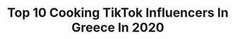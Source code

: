 ---
title: Top 10 Cooking TikTok Influencers In Greece In 2020
description: >-
  Find top cooking TikTok influencers in Greece in 2020. Most popular hashtags: #foryou #houseoftiktok #foryoupage #fyp.
platform: TikTok
hits: 10
text_top: Analyze the best TikTok accounts on inBeat.
text_bottom: inBeat has 10 TikTok influencers like this in Greece for you to work with.
profiles:
  - username: "limechili"
    fullname: >-
      Prammatias_Ck
    bio: >-
      🌶 GreekChef 🌶 ASMR videos CEO OF This is the result! ⬇️ SUB to my YT
    location: "Greece"
    followers: 185000
    engagement: 996
    commentsToLikes: 0.017184
    id: ckauptv6zuxg50j23k71ny0k6
    verified: false
    hashtags: "#saladtime, #cookme, #uk, #24"
  - username: "chloexlifestyle"
    fullname: >-
      𝔠 𝔥 𝔩 𝔬 𝔢 🐉
    bio: >-
      stay positive bro :) 📧chloexlifestyle@gmail.com only for business collabs👆🏻
    location: "Greece"
    followers: 2693
    engagement: 3440
    commentsToLikes: 0.179115
    id: ckbabf7fe40gn0j231a599f8n
    verified: false
    hashtags: "#houseoftiktok, #viral, #closeup, #glossier"
  - username: "grigoris.apostolou"
    fullname: >-
      Γρηγόρης Αποστόλου
    bio: >-
      Private Chef 👨‍🍳 Menu Developer 📜 Food Blogger 🍽 Sushi 🍣 Italian 🍝
    location: "Greece"
    followers: 2590
    engagement: 626
    commentsToLikes: 0.042303
    id: ckb9kyvp6d73h0j23r46aw7mx
    verified: false
    hashtags: "#houseoftiktok, #menoumekouzina, #foodporn, #menoumespiti"
  - username: "maria_and_alexandra"
    fullname: >-
      Maria & Alexandra🦋
    bio: >-
      Identical twins👯‍♀️models MariaAlexandraTwins@gmail.com Ig: maria_and_alexandra
    location: "Greece"
    followers: 2000000
    engagement: 1165
    commentsToLikes: 0.011488
    id: ck80of4mlhg1r0j786iaxr50w
    verified: true
    hashtags: "#fy, #models, #quarantine, #foryou"
  - username: "akis_petretzikis"
    fullname: >-
      Akis Petretzikis
    bio: >-
      Greek chef addicted to food and fun 😎
    location: "Greece"
    followers: 155800
    engagement: 780
    commentsToLikes: 0.013943
    id: ckafud5vn9wye0i787geov7ga
    verified: true
    hashtags: "#christmas, #video, #funny, #chef"
  - username: "dlmltri"
    fullname: >-
      Dimitri P
    bio: >-
      
    location: "Greece"
    followers: 6644
    engagement: 252
    commentsToLikes: 0.021451
    id: ckd07n2fqaukg0j23gfkpvdyg
    verified: false
    hashtags: "#australia, #sydney, #ancientgreece, #athens"
  - username: "penelope_cal"
    fullname: >-
      Penelope_cal
    bio: >-
      Στο instagram είμαι μια άλλη!
    location: "Greece"
    followers: 2479
    engagement: 469
    commentsToLikes: 0.024026
    id: ckcjd7ou89xby0j23j87lsvx1
    verified: false
    hashtags: "#greektiktok, #summer, #crete, #summertime"
  - username: "j.touni"
    fullname: >-
      Ioanna Touni
    bio: >-
      Τελικά έχει φάση εδώ! Θα μείνω🤘🏽
    location: "Greece"
    followers: 141800
    engagement: 520
    commentsToLikes: 0.006515
    id: ck9gs4qr8gv220j78db3gfhbg
    verified: false
    hashtags: "#foryourpage, #4u, #quarantine, #jtouni"
  - username: "eleftherios_petrounias"
    fullname: >-
      Petrounias_Elef
    bio: >-
      
    location: "Greece"
    followers: 68000
    engagement: 1099
    commentsToLikes: 0.007630
    id: ck986js6mx3wi0j78g9aj713i
    verified: false
    hashtags: "#fyp, #gymnastics, #startedfromthebottom, #houseoftiktok"
  - username: "perdesi_boy"
    fullname: >-
      perdesi_boy
    bio: >-
      ✔️🇵🇰🇬🇷✅
    location: "Greece"
    followers: 5808
    engagement: 529
    commentsToLikes: 0.000705
    id: ckanj1bgpys6z0i78hhxgmrqn
    verified: false
    hashtags: "#foryoupage, #standwithkashmir, #world, #please"
---